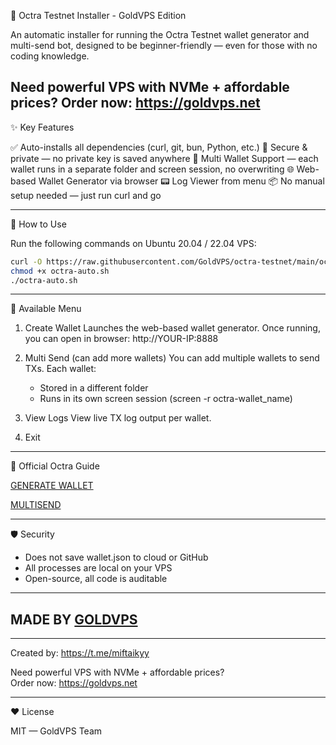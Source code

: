 🚀 Octra Testnet Installer - GoldVPS Edition

An automatic installer for running the Octra Testnet wallet generator and multi-send bot,
designed to be beginner-friendly — even for those with no coding knowledge.

**Need powerful VPS with NVMe + affordable prices?**
**Order now:** https://goldvps.net
------------------------------------------------------------

✨ Key Features

✅ Auto-installs all dependencies (curl, git, bun, Python, etc.)
🔐 Secure & private — no private key is saved anywhere
🧠 Multi Wallet Support — each wallet runs in a separate folder and screen session, no overwriting
🌐 Web-based Wallet Generator via browser
📟 Log Viewer from menu
📦 No manual setup needed — just run curl and go

------------------------------------------------------------

🚀 How to Use

Run the following commands on Ubuntu 20.04 / 22.04 VPS:
``` bash
curl -O https://raw.githubusercontent.com/GoldVPS/octra-testnet/main/octra-auto.sh
chmod +x octra-auto.sh
./octra-auto.sh
```
------------------------------------------------------------

🧩 Available Menu

1. Create Wallet
   Launches the web-based wallet generator. Once running, you can open in browser:
   http://YOUR-IP:8888

2. Multi Send (can add more wallets)
   You can add multiple wallets to send TXs.
   Each wallet:
   - Stored in a different folder
   - Runs in its own screen session (screen -r octra-wallet_name)

3. View Logs
   View live TX log output per wallet.

4. Exit

------------------------------------------------------------

🔗 Official Octra Guide

[GENERATE WALLET](https://github.com/octra-labs/wallet-gen)

[MULTISEND](https://github.com/octra-labs/octra_pre_client)

------------------------------------------------------------

🛡️ Security

- Does not save wallet.json to cloud or GitHub
- All processes are local on your VPS
- Open-source, all code is auditable

------------------------------------------------------------

## MADE BY [GOLDVPS](https://goldvps.net)
------------------------------------------------------------

Created by: https://t.me/miftaikyy

Need powerful VPS with NVMe + affordable prices?  
Order now: https://goldvps.net

------------------------------------------------------------

❤️ License

MIT — GoldVPS Team
